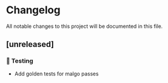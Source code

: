 # Changelog

All notable changes to this project will be documented in this file.

## [unreleased]

### 🧪 Testing

- Add golden tests for malgo passes

<!-- generated by git-cliff -->
